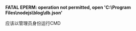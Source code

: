 **FATAL EPERM: operation not permitted, open 'C:\Program Files\nodejs\blog\db.json'**

应该以管理员身份运行CMD
